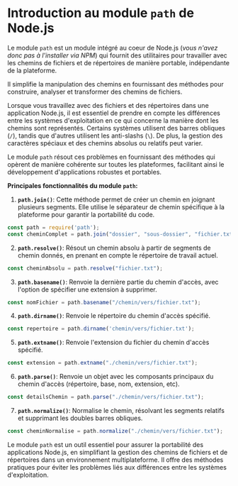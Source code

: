 # Introduction au module `path` de Node.js

Le module `path` est un module intégré au coeur de Node.js (*vous n'avez donc pas à l'installer via NPM*) qui fournit des utilitaires pour travailler avec les chemins de fichiers et de répertoires de manière portable, indépendante de la plateforme.

Il simplifie la manipulation des chemins en fournissant des méthodes pour construire, analyser et transformer des chemins de fichiers.

Lorsque vous travaillez avec des fichiers et des répertoires dans une application Node.js, il est essentiel de prendre en compte les différences entre les systèmes d'exploitation en ce qui concerne la manière dont les chemins sont représentés. Certains systèmes utilisent des barres obliques (`/`), tandis que d'autres utilisent les anti-slashs (`\`). De plus, la gestion des caractères spéciaux et des chemins absolus ou relatifs peut varier.

Le module `path` résout ces problèmes en fournissant des méthodes qui opèrent de manière cohérente sur toutes les plateformes, facilitant ainsi le développement d'applications robustes et portables.

**Principales fonctionnalités du module `path`:**

1. **`path.join()`**: Cette méthode permet de créer un chemin en joignant plusieurs segments. Elle utilise le séparateur de chemin spécifique à la plateforme pour garantir la portabilité du code.

```js
const path = require('path');
const cheminComplet = path.join("dossier", "sous-dossier", "fichier.txt");
```

2. **`path.resolve()`**: Résout un chemin absolu à partir de segments de chemin donnés, en prenant en compte le répertoire de travail actuel.

```js
const cheminAbsolu = path.resolve("fichier.txt");
```

3. **`path.basename()`**: Renvoie la dernière partie du chemin d'accès, avec l'option de spécifier une extension à supprimer.

```js
const nomFichier = path.basename("/chemin/vers/fichier.txt");
```

4. **`path.dirname()`**: Renvoie le répertoire du chemin d'accès spécifié.

```js
const repertoire = path.dirname('chemin/vers/fichier.txt');
```

5. **`path.extname()`**: Renvoie l'extension du fichier du chemin d'accès spécifié.

```js
const extension = path.extname("./chemin/vers/fichier.txt");
```

6. **`path.parse()`**: Renvoie un objet avec les composants principaux du chemin d'accès (répertoire, base, nom, extension, etc).

```js
const detailsChemin = path.parse("./chemin/vers/fichier.txt");
```

7. **`path.normalize()`**: Normalise le chemin, résolvant les segments relatifs et supprimant les doubles barres obliques.

```js
const cheminNormalise = path.normalize("./chemin/vers/fichier.txt");
```

Le module `path` est un outil essentiel pour assurer la portabilité des applications Node.js, en simplifiant la gestion des chemins de fichiers et de répertoires dans un environnement multiplateforme. Il offre des méthodes pratiques pour éviter les problèmes liés aux différences entre les systèmes d'exploitation.